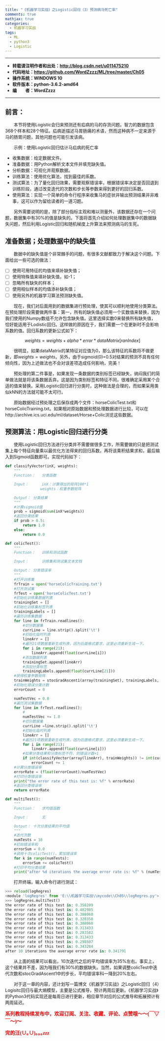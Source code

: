 ```yaml
---
title: "《机器学习实战》之Logistic回归（3）预测病马死亡率"
comments: true
mathjax: true
categories:
  - 机器学习实战
tags:
  - ML
  - python3
  - Logistic
---
```


----------

- **转载请注明作者和出处：http://blog.csdn.net/u011475210**
- **代码地址：https://github.com/WordZzzz/ML/tree/master/Ch05**
- **操作系统：WINDOWS 10**
- **软件版本：python-3.6.2-amd64**
- **编&emsp;&emsp;者：WordZzzz**

----------

## 前言：

&emsp;&emsp;本节将使用Logistic会归来预测还有疝病的马的存货问题。智力的数据包含368个样本和28个特征。疝病逝描述马胃肠痛的术语，然而这种病不一定来源于马的肠胃问题，其他问题也可能引发该病。

&emsp;&emsp;示例：使用Logistic回归估计马疝病的死亡率

- 收集数据：给定数据文件。
- 准备数据：用Python解析文本文件并填充缺失值。
- 分析数据：可视化并观察数据。
- 训练算法：使用优化算法，找到最佳的系数。
- 测试算法：为了量化回归效果，需要观察错误率，根据错误率决定是否回退到训练阶段，通过改变迭代的次数和步长等参数来得到更好的回归系数。
- 使用算法：实现一个简单的命令行程序来收集马的症状并输出预测结果并非难事，这可以作为留给读者的一道习题。

&emsp;&emsp;另外需要说明的是，除了部分指标主观和难以测量外，该数据还存在一个问题，数据集中有30%的值是缺失的。下面将首先介绍如何处理数据集中的数据缺失问题，然后利用Logistic回归和随机梯度上升算法来预测病马的生死。

## 准备数据；处理数据中的缺失值

&emsp;&emsp;数据中的缺失值是个非常棘手的问题，有很多文献都致力于解决这个问题。下面给出一些可选的做法：

- [ ] 使用可用特征的均值来填补缺失值；
- [ ] 使用特殊值来填补缺失值，如-1；
- [ ] 忽略所有缺失的样本；
- [ ] 使用相似样本的均值添补缺失值；
- [ ] 使用另外的机器学习算法预测缺失值。

&emsp;&emsp;现在，我们对后面用到的数据集进行预处理，使其可以顺利地使用分类算法。在预处理阶段需要做两件事：第一，所有的缺失值必须用一个实数值来替换，因为我们使用的Numpy数组不允许包含缺失值。这里选择实数0来替换所有缺失值，恰好能适用于Lodistic回归。这样做的原因在于，我们需要一个在更新时不会影响系数的值。回归系数的更新公式如下：

$$weights = weights + alpha * error * dataMatrix[ranIndex]$$

&emsp;&emsp;很明显，如果dataMatrix的某特征对应值为0，那么该特征的系数将不做更新，即$weights = weights$。另外，由于sigmoid(0)=0.5对结果的预测不具有任何倾向性，因为上述做法也不会对误差项造成任何影响，完美！

&emsp;&emsp;预处理的第二件事是，如果发现一条数据的类别标签已经缺失，纳闷我们的简单做法就是将该条数据丢弃。这是因为类别标签和特征不同，很难确定采用某个合适的值来替换。采用Logistic回归进行分类时，这种做法是合理的，而如果采用类似kNN的方法就可能不太可行。

&emsp;&emsp;原始数据经过预处理之后保存成两个文件：horseColicTest.txt和horseColicTraining.txt。如果相对原始数据和预处理数据进行比较，可以在http://archive.ics.uci.edu/ml/dataset/Horse+Colic浏览这些数据。

## 预测算法：用Logistic回归进行分类

&emsp;&emsp;使用Logistic回归方法进行分类并不需要做很多工作，所需要做的只是把测试集上每个特征向量乘以最优化方法得来的回归系数，再将该乘积结果求和，最后输入到Sigmoid函数即可。实现代码如下：

```python
def classifyVector(inX, weights):
	"""
	Function：	分类函数

	Input：		inX：计算得出的矩阵100*1
				weights：权重参数矩阵

	Output：	分类结果
	"""	
	#计算sigmoid值
	prob = sigmoid(sum(inX*weights))
	#返回分类结果
	if prob > 0.5:
		return 1.0
	else:
		return 0.0

def colicTest():
	"""
	Function：	训练和测试函数

	Input：		训练集和测试集文本文档

	Output：	分类错误率
	"""	
	#打开训练集
	frTrain = open('horseColicTraining.txt')
	#打开测试集
	frTest = open('horseColicTest.txt')
	#初始化训练集数据列表
	trainingSet = []
	#初始化训练集标签列表
	trainingLabels = []
	#遍历训练集数据
	for line in frTrain.readlines():
		#切分数据集
		currLine = line.strip().split('\t')
		#初始化临时列表
		lineArr = []
		#遍历21项数据重新生成列表，因为后面格式要求，这里必须重新生成一下。
		for i in range(21):
			lineArr.append(float(currLine[i]))
		#添加数据列表
		trainingSet.append(lineArr)
		#添加分类标签
		trainingLabels.append(float(currLine[21]))
	#获得权重参数矩阵
	trainWeights = stocGradAscent1(array(trainingSet), trainingLabels, 500)
	#初始化错误分类计数
	errorCount = 0

	numTestVec = 0.0
	#遍历测试集数据
	for line in frTest.readlines():
		#
		numTestVec += 1.0
		#切分数据集
		currLine =line.strip().split('\t')
		#初始化临时列表
		lineArr = []
		#遍历21项数据重新生成列表，因为后面格式要求，这里必须重新生成一下。
		for i in range(21):
			lineArr.append(float(currLine[i]))
		#如果分类结果和分类标签不符，则错误计数+1
		if int(classifyVector(array(lineArr), trainWeights)) != int(currLine[21]):
			errorCount += 1
	#计算分类错误率
	errorRate = (float(errorCount)/numTestVec)
	#打印分类错误率
	print("the error rate of this test is: %f" % errorRate)
	#返回分类错误率
	return errorRate

def multiTest():
	"""
	Function：	求均值函数

	Input：		无

	Output：	十次分类结果的平均值
	"""	
	#迭代次数
	numTests = 10
	#初始错误率和
	errorSum = 0.0
	#调用十次colicTest()，累加错误率
	for k in range(numTests):
		errorSum += colicTest()
	#打印平均分类结果
	print("after %d iterations the average error rate is: %f" % (numTests, errorSum/float(numTests)))
```

&emsp;&emsp;打开终端，输入命令行进行测试：

```python
>>> reload(logRegres)
<module 'logRegres' from 'E:\\机器学习实战\\mycode\\Ch05\\logRegres.py'>
>>> logRegres.multiTest()
the error rate of this test is: 0.358209
the error rate of this test is: 0.402985
the error rate of this test is: 0.388060
the error rate of this test is: 0.328358
the error rate of this test is: 0.388060
the error rate of this test is: 0.313433
the error rate of this test is: 0.283582
the error rate of this test is: 0.313433
the error rate of this test is: 0.298507
the error rate of this test is: 0.343284
after 10 iterations the average error rate is: 0.341791
```

&emsp;&emsp;从上面的结果可以看出，10次迭代之后的平均错误率为35%左右。事实上，这个结果并不差，因为哦我们有30%的数据缺失。当然，如果调整colicTest中迭代次数和stocGradAscent1中的步长，平均错误率科一降到20%左右。

&emsp;&emsp;对于这一章的内容，还计划写一篇博文《机器学习实战》之Logistic回归（4）Logisitc回归与最大熵模型，主要是公式推导，预计两周后更新。《机器学习实战》的Python3代码实现还是每周日进行更新，相应章节对应的公式推导和拓展预计有两周延迟。

**<font color="red" size=3 face="仿宋">系列教程持续发布中，欢迎订阅、关注、收藏、评论、点赞哦～～(￣▽￣～)～</font>**

**<font color="red" size=3 face="仿宋">完的汪(∪｡∪)｡｡｡zzz</font>**